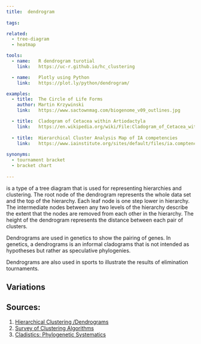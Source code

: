 ```yaml
---
title:  dendrogram
  
tags:

related:
  - tree-diagram
  - heatmap

tools:
  - name:   R dendrogram turotial
    link:   https://uc-r.github.io/hc_clustering

  - name:   Plotly using Python
    link:   https://plot.ly/python/dendrogram/

examples:
  - title:  The Circle of Life Forms
    author: Martin Krzywinski
    link:   https://www.sactownmag.com/biogenome_v09_outlines.jpg

  - title:  Cladogram of Cetacea within Artiodactyla
    link:   https://en.wikipedia.org/wiki/File:Cladogram_of_Cetacea_within_Artiodactyla.png
    
  - title:  Hierarchical Cluster Analysis Map of IA competencies
    link:   https://www.iainstitute.org/sites/default/files/ia.comptencies.graphs.pdf
    
synonyms:
  - tournament bracket
  - bracket chart
  
---
```


is a type of a tree diagram that is used for representing hierarchies and clustering. The root node of the dendrogram represents the whole data set and the top of the hierarchy. Each leaf node is one step lower in hierarchy. The intermediate nodes between any two levels of the hierarchy describe the extent that the nodes are removed from each other in the hierarchy. The height of the dendrogram represents the distance between each pair of clusters.

<!--more-->

Dendrograms are used in genetics to show the pairing of genes. In genetics, a dendrograms is an informal cladograms that is not intended as hypotheses but rather as speculative phylogenies.  

Dendrograms are also used in sports to illustrate the results of elimination tournaments.

## Variations

## Sources: 
1. [Hierarchical Clustering /Dendrograms](https://ncss-wpengine.netdna-ssl.com/wp-content/themes/ncss/pdf/Procedures/NCSS/Hierarchical_Clustering-Dendrograms.pdf)
2. [Survey of Clustering Algorithms](https://grid.cs.gsu.edu/~wkim/index_files/papers/surveyclustering.pdf)
3. [Cladistics: Phylogenetic Systematics](http://palaeos.com/systematics/cladistics/cladogram.html)
